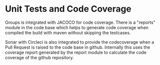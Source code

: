 # Unit Tests and Code Coverage

Groups is integrated with JACOCO for code coverage. There is a "reports" module in the code base which helps to generate code coverage when compiled the build with maven without skipping the testcases.

Sonar with Circleci is also integrated to provide the codecoverage when a Pull Request is raised to the code base in github. Internally this uses the coverage report generated by the report module to calculate the code coverage of the github repository.

<figure><img src="../../../.gitbook/assets/Screenshot from 2023-06-22 21-25-48.png" alt=""><figcaption></figcaption></figure>
